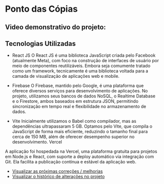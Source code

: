 # Ponto das Cópias

## Video demonstrativo do projeto:

## Tecnologias Utilizadas

- React JS
  O React JS é uma biblioteca JavaScript criada pelo Facebook (atualmente Meta), com foco na construção de interfaces de usuário por meio de componentes reutilizáveis. Embora seja comumente tratado como um framework, tecnicamente é uma biblioteca voltada para a camada de visualização de aplicações web e mobile.

- Firebase
  O Firebase, mantido pelo Google, é uma plataforma que oferece diversos serviços para desenvolvimento de aplicações. No projeto, utilizamos seus bancos de dados NoSQL, o Realtime Database e o Firestore, ambos baseados em estrutura JSON, permitindo sincronização em tempo real e flexibilidade no armazenamento de dados.

- Vite
  Inicialmente utilizamos o Babel como compilador, mas as dependências ultrapassaram 5 GB. Optamos pelo Vite, que compila o JavaScript de forma mais eficiente, reduzindo o tamanho final para cerca de 150 MB, além de oferecer desempenho superior no desenvolvimento.
  Vercel

A aplicação foi hospedada na Vercel, uma plataforma gratuita para projetos em Node.js e React, com suporte a deploy automático via integração com Git. Ela facilita a publicação contínua e estável da aplicação web.
 

- [Visualizar as próximas correções / melhorias](https://github.com/ponjjar/PontoCopias/issues)
- [Visualizar o histórico de alterações no projeto](https://github.com/ponjjar/PontoCopias/commits/main/)
